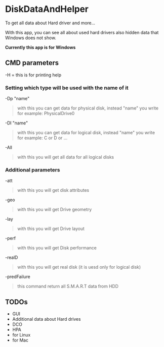# DiskDataAndHelper
To get all data about Hard driver and more...

With this app, you can see all about used hard drivers also hidden data that Windows does not show. 

**__Currently this app is for Windows__**

## CMD parameters

-H  = this is for printing help

### Setting which type will be used with the name of it
-Dp "name"
> with this you can get data for physical disk, instead "name" you write for example: PhysicalDrive0

-Dl "name"
> with this you can get data for logical disk, instead "name" you write for example: C or D or ...

-All
> with this you will get all data for all logical disks

### Additional parameters
-att
> with this you will get disk attributes

-geo
> with this you will get Drive geometry

-lay
> with this you will get Drive layout

-perf
> with this you will get Disk performance

-realD
> with this you will get real disk (it is uesd only for logical disk)

-predFailure
> this command return all S.M.A.R.T data from HDD

## TODOs
- GUI
- Additional data about Hard drives
- DCO
- HPA
- for Linux
- for Mac
